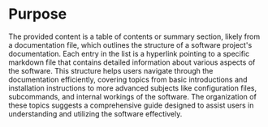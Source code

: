 # Purpose
The provided content is a table of contents or summary section, likely from a documentation file, which outlines the structure of a software project's documentation. Each entry in the list is a hyperlink pointing to a specific markdown file that contains detailed information about various aspects of the software. This structure helps users navigate through the documentation efficiently, covering topics from basic introductions and installation instructions to more advanced subjects like configuration files, subcommands, and internal workings of the software. The organization of these topics suggests a comprehensive guide designed to assist users in understanding and utilizing the software effectively.
